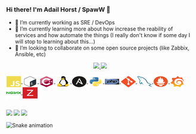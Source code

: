 ### Hi there! I'm Adail Horst / SpawW 👋

- 🔭 I’m currently working as SRE / DevOps 
- 🌱 I’m currently learning more about how increase the reability of services and how automate the things (I really don't know if some day I will stop to learning about this...)  
- 👯 I’m looking to collaborate on some open source projects (like Zabbix, Ansible, etc)


<div align="center">
  <a href="https://github.com/SpawW">
  <img height="180em" src="https://github-readme-stats.vercel.app/api?username=SpawW&show_icons=true&theme=dracula&include_all_commits=true&count_private=true"/>
  <img height="180em" src="https://github-readme-stats.vercel.app/api/top-langs/?username=SpawW&layout=compact&langs_count=7&theme=dracula"/>
</div>
<div style="display: inline_block"><br>
  <img align="center" alt="SpawW-Js" height="30" width="40" src="https://raw.githubusercontent.com/devicons/devicon/master/icons/javascript/javascript-plain.svg">
  <img align="center" alt="SpawW-Bash" height="30" width="40" src="https://raw.githubusercontent.com/devicons/devicon/master/icons/bash/bash-original.svg">
  <img align="center" alt="SpawW-c++" height="30" width="40" src="https://raw.githubusercontent.com/devicons/devicon/master/icons/cplusplus/cplusplus-original.svg">
  <img align="center" alt="SpawW-linux" height="30" width="40" src="https://raw.githubusercontent.com/devicons/devicon/master/icons/linux/linux-original.svg">
  <img align="center" alt="SpawW-ansible" height="30" width="40" src="https://raw.githubusercontent.com/devicons/devicon/master/icons/ansible/ansible-original.svg">
  <img align="center" alt="SpawW-Python" height="30" width="40" src="https://raw.githubusercontent.com/devicons/devicon/master/icons/python/python-original.svg">
  <img align="center" alt="SpawW-PHP" height="30" width="40" src="https://raw.githubusercontent.com/devicons/devicon/master/icons/php/php-original.svg">
  <img align="center" alt="SpawW-git" height="30" width="40" src="https://raw.githubusercontent.com/devicons/devicon/master/icons/git/git-original.svg">
  <img align="center" alt="SpawW-mysql" height="30" width="40" src="https://raw.githubusercontent.com/devicons/devicon/master/icons/mysql/mysql-original.svg">
  <img align="center" alt="SpawW-prometheus" height="30" width="40" src="https://raw.githubusercontent.com/devicons/devicon/master/icons/prometheus/prometheus-original.svg">
  <img align="center" alt="SpawW-grafana" height="30" width="40" src="https://raw.githubusercontent.com/devicons/devicon/master/icons/grafana/grafana-original.svg">
  <img align="center" alt="SpawW-nginx" height="30" width="40" src="https://raw.githubusercontent.com/devicons/devicon/master/icons/nginx/nginx-original.svg">
  <img align="center" alt="SpawW-zabbix" height="30" width="40" src="https://raw.githubusercontent.com/SpawW/SpawW/master/icons/zabbix-icon.svg">
  <!--
  <img align="right" alt="SpawW-pic" height="150" style="border-radius:50px;" src="https://media.discordapp.net/attachments/639956127056134178/890373478988013628/Publicacoes_Instagram_1_1.png?width=676&height=676">
-->
</div>
  
  ##
 
<div> 
  <a href="https://www.youtube.com/channel/UC8GCLVtYuVMfMlRN9hUDw-Q" target="_blank"><img src="https://img.shields.io/badge/YouTube-FF0000?style=for-the-badge&logo=youtube&logoColor=white" target="_blank"></a>
<!--  <a href="https://instagram.com/SpawW" target="_blank"><img src="https://img.shields.io/badge/-Instagram-%23E4405F?style=for-the-badge&logo=instagram&logoColor=white" target="_blank"></a>
 	<a href="https://www.twitch.tv/SpawWi" target="_blank"><img src="https://img.shields.io/badge/Twitch-9146FF?style=for-the-badge&logo=twitch&logoColor=white" target="_blank"></a>
 <a href="https://discord.gg/wagxzStdcR" target="_blank"><img src="https://img.shields.io/badge/Discord-7289DA?style=for-the-badge&logo=discord&logoColor=white" target="_blank"></a>
  -->
  <a href = "mailto:contato@everyz.org"><img src="https://img.shields.io/badge/-Gmail-%23333?style=for-the-badge&logo=gmail&logoColor=white" target="_blank"></a>
  <a href="https://www.linkedin.com/in/adailhorst/" target="_blank"><img src="https://img.shields.io/badge/-LinkedIn-%230077B5?style=for-the-badge&logo=linkedin&logoColor=white" target="_blank"></a> 
 
  ![Snake animation](https://github.com/SpawW/SpawW/blob/output/github-contribution-grid-snake.svg)
 
</div>
<!--
- 🤔 I’m looking for help with ...
- 💬 Ask me about ...
- 📫 How to reach me: @thespaww
- 😄 Pronouns: He/Him

-->
